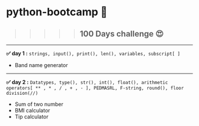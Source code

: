  # python-bootcamp 🐍

>>>>>## 100 Days challenge 😍 
___
**✅ day 1 :**   `strings, input(), print(), len(), variables, subscript[ ]`

* Band name generator
___
**✅ day 2 :**  `Datatypes, type(), str(), int(), float(), arithmetic operators[ ** , * , / , + , - ], PEDMASRL, F-string, round(), floor division(//)`
* Sum of  two number
* BMI calculator
* Tip calculator
